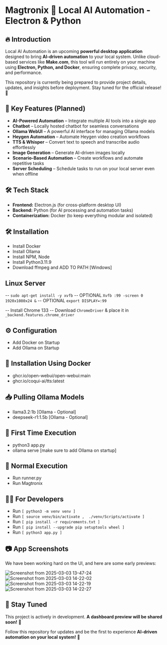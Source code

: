 #  **Magtronix** 🚀 Local AI Automation - Electron & Python

## 🔥 Introduction
Local AI Automation is an upcoming **powerful desktop application** designed to bring **AI-driven automation** to your local system. Unlike cloud-based services like **Make.com**, this tool will run entirely on your machine using **Electron, Python, and Docker**, ensuring complete privacy, security, and performance.

This repository is currently being prepared to provide project details, updates, and insights before deployment. Stay tuned for the official release! 🚀

## 🎯 Key Features (Planned)
- **AI-Powered Automation** – Integrate multiple AI tools into a single app
- **Chatbot** – Locally hosted chatbot for seamless conversations
- **Ollama WebUI** – A powerful AI interface for managing Ollama models
- **Heygen Automation** – Automate Heygen video creation workflows
- **TTS & Whisper** – Convert text to speech and transcribe audio effortlessly
- **Image Generation** – Generate AI-driven images locally
- **Scenario-Based Automation** – Create workflows and automate repetitive tasks
- **Server Scheduling** – Schedule tasks to run on your local server even when offline

## 🛠️ Tech Stack
- **Frontend:** Electron.js (for cross-platform desktop UI)
- **Backend:** Python (for AI processing and automation tasks)
- **Containerization:** Docker (to keep everything modular and isolated)

## 🛠️ Installation
- Install Docker
- Install Ollama
- Install NPM, Node
- Install Python3.11.9
- Download ffmpeg and ADD TO PATH [Windows]


## Linux Server
-- ` sudo apt-get install -y xvfb `
-- OPTIONAL `Xvfb :99 -screen 0 1920x1080x24 &`
-- OPTIONAL `export DISPLAY=:99`

-- Install Chrome 133
-- Download `ChromeDriver` & place it in `_backend.features.chrome_driver`

## ⚙️ Configuration
- Add Docker on Startup
- Add Ollama on Startup

## 🐳 Installation Using Docker
- ghcr.io/open-webui/open-webui:main
- ghcr.io/coqui-ai/tts:latest

## 📥 Pulling Ollama Models
- llama3.2:1b       [Ollama - Optional]
- deepseek-r1:1.5b  [Ollama - Optional]

## 🚀 First Time Execution
- python3 app.py
- ollama serve [make sure to add Ollama on startup]

## 🔄 Normal Execution
- Run runner.py
- Run Magtronix

## 👨‍💻 For Developers
- Run  `[ python3 -m venv venv ]`
- Run  `[ source venv/bin/activate ,  ./venv/Scripts/activate ]`
- Run  `[ pip install -r requirements.txt ]`
- Run  `[ pip install --upgrade pip setuptools wheel ]`
- Run  `[ python3 app.py ]`

## 📷 App Screenshots
We have been working hard on the UI, and here are some early previews:

![Screenshot from 2025-03-03 13-47-24](https://github.com/user-attachments/assets/70005e3a-95cf-4149-8055-b991da8e311c)
![Screenshot from 2025-03-03 14-22-02](https://github.com/user-attachments/assets/8288b1b8-7c2d-48dc-9a28-8a1dddf6dbd3)
![Screenshot from 2025-03-03 14-22-19](https://github.com/user-attachments/assets/ce89b42f-75f0-4fc0-8f80-8df1dd8f1e29)
![Screenshot from 2025-03-03 14-22-27](https://github.com/user-attachments/assets/ef561fe0-5636-453d-bef1-1c1d410231fd)

## 📢 Stay Tuned
This project is actively in development. **A dashboard preview will be shared soon!** 👀

Follow this repository for updates and be the first to experience **AI-driven automation on your local system!** 🚀

